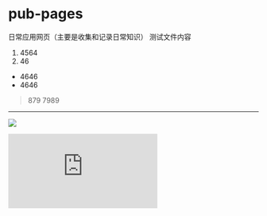 # pub-pages
日常应用网页（主要是收集和记录日常知识）
测试文件内容
1. 4564
2. 46

* 4646
* 4646
> 879
7989

---
![](http://c7.gg/bqWWD)

<iframe frameborder="0" src="https://v.qq.com/txp/iframe/player.html?vid=w0796utaler" allowFullScreen="true"></iframe>
